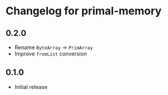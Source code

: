 # Changelog for primal-memory

## 0.2.0

* Rename `ByteArray` -> `PrimArray`
* Improve `fromList` conversion

## 0.1.0

* Initial release
